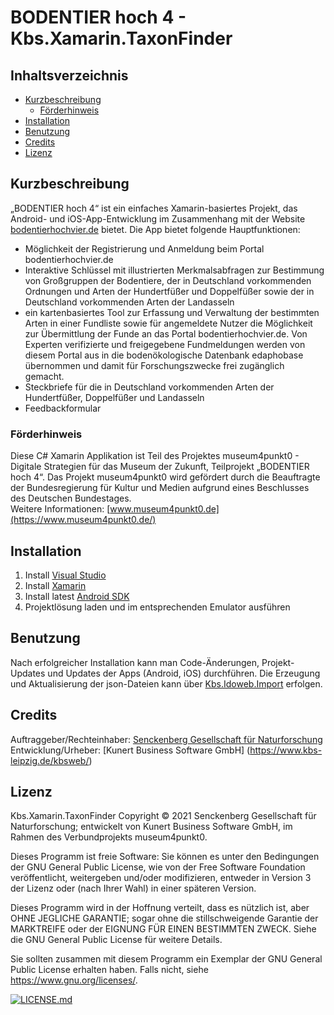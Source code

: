 # BODENTIER hoch 4 - Kbs.Xamarin.TaxonFinder

## Inhaltsverzeichnis  
- [Kurzbeschreibung](#Kurzbeschreibung)
  - [Förderhinweis](#Förderhinweis)
- [Installation](#Installation)
- [Benutzung](#Benutzung)
- [Credits](#Credits)
- [Lizenz](#Lizenz)

## Kurzbeschreibung
„BODENTIER hoch 4“ ist ein einfaches Xamarin-basiertes Projekt, das Android- und iOS-App-Entwicklung im Zusammenhang mit der Website [bodentierhochvier.de](https://bodentierhochvier.de/) bietet.
Die App bietet folgende Hauptfunktionen:
- Möglichkeit der Registrierung und Anmeldung beim Portal bodentierhochvier.de
-	Interaktive Schlüssel mit illustrierten Merkmalsabfragen zur Bestimmung von Großgruppen der Bodentiere, der in Deutschland vorkommenden Ordnungen und Arten der Hundertfüßer und Doppelfüßer sowie der in Deutschland vorkommenden Arten der Landasseln
-	ein kartenbasiertes Tool zur Erfassung und Verwaltung der bestimmten Arten in einer Fundliste sowie für angemeldete Nutzer die Möglichkeit zur Übermittlung der Funde an das Portal bodentierhochvier.de. Von Experten verifizierte und freigegebene Fundmeldungen werden von diesem Portal aus in die bodenökologische Datenbank edaphobase übernommen und damit für Forschungszwecke frei zugänglich gemacht.
-	Steckbriefe für die in Deutschland vorkommenden Arten der Hundertfüßer, Doppelfüßer und Landasseln
-	Feedbackformular

### Förderhinweis
Diese C# Xamarin Applikation ist Teil des Projektes museum4punkt0 - Digitale Strategien für das Museum der Zukunft, Teilprojekt „BODENTIER hoch 4“. Das Projekt museum4punkt0 wird gefördert durch die  Beauftragte der Bundesregierung für Kultur und Medien aufgrund eines Beschlusses des Deutschen Bundestages.  
Weitere Informationen: [www.museum4punkt0.de](https://www.museum4punkt0.de/)

## Installation
  1. Install [Visual Studio](https://visualstudio.microsoft.com/downloads/)  
  2. Install [Xamarin](https://visualstudio.microsoft.com/xamarin/)  
  3. Install latest [Android SDK](https://docs.microsoft.com/xamarin/android/get-started/installation/android-sdk)  
  4. Projektlösung laden und im entsprechenden Emulator ausführen

## Benutzung   
Nach erfolgreicher Installation kann man Code-Änderungen, Projekt-Updates und Updates der Apps (Android, iOS) durchführen. Die Erzeugung und Aktualisierung der json-Dateien kann über [Kbs.Idoweb.Import](https://github.com/senckenberg/Kbs.IdoWeb.Import/) erfolgen.

## Credits  
Auftraggeber/Rechteinhaber: [Senckenberg Gesellschaft für Naturforschung](https://senckenberg.de/)  
Entwicklung/Urheber: [Kunert Business Software GmbH] (https://www.kbs-leipzig.de/kbsweb/)

## Lizenz  
Kbs.Xamarin.TaxonFinder Copyright © 2021 Senckenberg Gesellschaft für Naturforschung; entwickelt von Kunert Business Software GmbH, im Rahmen des Verbundprojekts museum4punkt0.

Dieses Programm ist freie Software: Sie können es unter den Bedingungen der GNU General Public License, wie von der Free Software Foundation veröffentlicht, weitergeben und/oder modifizieren, entweder in Version 3 der Lizenz oder (nach Ihrer Wahl) in einer späteren Version.

Dieses Programm wird in der Hoffnung verteilt, dass es nützlich ist, aber OHNE JEGLICHE GARANTIE; sogar ohne die stillschweigende Garantie der MARKTREIFE oder der EIGNUNG FÜR EINEN BESTIMMTEN ZWECK. Siehe die GNU General Public License für weitere Details.

Sie sollten zusammen mit diesem Programm ein Exemplar der GNU General Public License erhalten haben. Falls nicht, siehe https://www.gnu.org/licenses/.

[![LICENSE.md](https://img.shields.io/badge/License-GPLv3-blue.svg)](/LICENSE.md)
